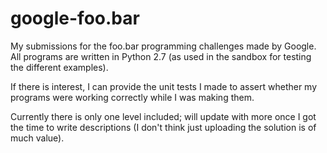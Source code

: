 # google-foo.bar
My submissions for the foo.bar programming challenges made by Google. All programs are written in Python 2.7 (as used in the sandbox for testing the different examples).

If there is interest, I can provide the unit tests I made to assert whether my programs were working correctly while I was making them.

Currently there is only one level included; will update with more once I got the time to write descriptions (I don't think just uploading the solution is of much value).